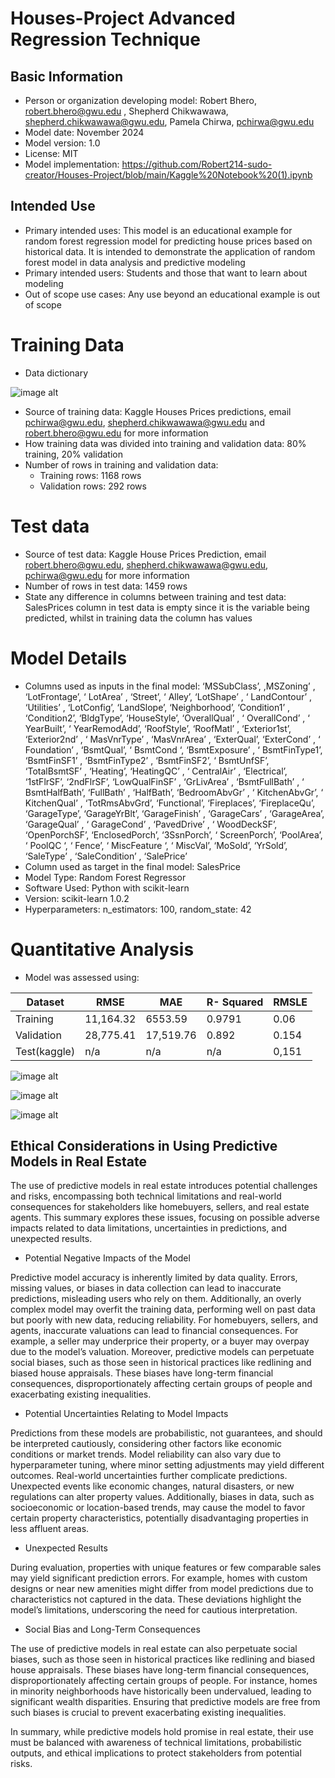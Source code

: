 # Houses-Project Advanced Regression Technique
## Basic Information
* Person or organization developing model: Robert Bhero, robert.bhero@gwu.edu , Shepherd Chikwawawa, shepherd.chikwawawa@gwu.edu, Pamela Chirwa, pchirwa@gwu.edu
* Model date: November 2024
* Model version: 1.0
* License: MIT
* Model implementation: https://github.com/Robert214-sudo-creator/Houses-Project/blob/main/Kaggle%20Notebook%20(1).ipynb
## Intended Use
* Primary intended uses: This model is an educational example for random forest regression model for predicting house prices based on historical data. It is intended to demonstrate the application of random forest model in data analysis and predictive modeling
* Primary intended users: Students and those that want to learn about modeling
* Out of scope use cases: Any use beyond an educational example is out of scope
# Training Data
* Data dictionary

![image alt](https://github.com/Robert214-sudo-creator/Houses-Project/blob/d731a2c6879ec55d8eb8b2f5cccdeb9901b8169b/Picture2.jpg)


* Source of training data: Kaggle Houses Prices predictions, email pchirwa@gwu.edu, shepherd.chikwawawa@gwu.edu and robert.bhero@gwu.edu for more information
* How training data was divided into training and validation data: 80% training, 20% validation
* Number of rows in training and validation data:
   * Training rows: 1168 rows
   * Validation rows: 292 rows
# Test data
* Source of test data: Kaggle House Prices Prediction, email robert.bhero@gwu.edu, shepherd.chikwawawa@gwu.edu, pchirwa@gwu.edu for more information
* Number of rows in test data: 1459 rows
* State any difference in columns between training and test data: SalesPrices column in test data is empty since it is the variable being predicted, whilst in training data the column has values
# Model Details
* Columns used as inputs in the final model: ‘MSSubClass’,  ,MSZoning’ , ‘LotFrontage’, ‘ LotArea’ , ‘Street’,  ‘ Alley’,   ‘LotShape’ ,  ‘ LandContour’ , ‘Utilities’ , ‘LotConfig’, ‘LandSlope’,  ‘Neighborhood’,  ‘Condition1’ ,  ‘Condition2’, ‘BldgType’, ‘HouseStyle’, ‘OverallQual’ , ‘ OverallCond’ , ‘ YearBuilt’,  ‘ YearRemodAdd’, ‘RoofStyle’,  ‘RoofMatl’ ,  ‘Exterior1st’,  ‘Exterior2nd’ , ‘ MasVnrType’ , ‘MasVnrArea’ , ‘ExterQual’, ‘ExterCond’ ,  ‘ Foundation’ , ‘BsmtQual’,  ‘ BsmtCond ‘,  ‘BsmtExposure’ ,  ‘ BsmtFinType1’,  ‘BsmtFinSF1’ ,  ‘BsmtFinType2’ , ‘BsmtFinSF2’, ‘  BsmtUnfSF’,  ‘TotalBsmtSF’ ,  ‘Heating’,  ‘HeatingQC’ ,  ‘ CentralAir’ , ‘Electrical’,  ‘1stFlrSF’,  ‘2ndFlrSF’,  ‘LowQualFinSF’ ,  ‘GrLivArea’ ,  ‘BsmtFullBath’ , ‘ BsmtHalfBath’,  ‘FullBath’ , ‘HalfBath’,  ‘BedroomAbvGr’ ,  ‘ KitchenAbvGr’,  ‘ KitchenQual’ ,  ‘TotRmsAbvGrd’, ‘Functional’, ‘Fireplaces’,  ‘FireplaceQu’,  ‘GarageType’,  ‘GarageYrBlt’, ‘GarageFinish’ ,  ‘GarageCars’ ,  ‘GarageArea’,  ‘GarageQual’ , ‘ GarageCond’ , ‘PavedDrive’ ,  ‘ WoodDeckSF’,  ‘OpenPorchSF’,  ‘EnclosedPorch’,  ‘3SsnPorch’, ‘ ScreenPorch’, ‘PoolArea’, ‘  PoolQC ‘,  ‘ Fence’, ‘ MiscFeature ‘, ‘ MiscVal’,  ‘MoSold’,  ‘YrSold’,  ‘SaleType’ , ‘SaleCondition’ , ‘SalePrice’
* Column used as target in the final model: SalesPrice
* Model Type: Random Forest Regressor
* Software Used: Python with scikit-learn
* Version: scikit-learn 1.0.2
* Hyperparameters: n_estimators: 100, random_state: 42
# Quantitative Analysis
* Model was assessed using:
  
| Dataset     |  RMSE           | MAE        | R- Squared   |      RMSLE        |
|-------------|-----------------|------------|--------------|-------------------|
| Training    | 11,164.32       | 6553.59    | 0.9791       | 0.06              |
| Validation  |  28,775.41      | 17,519.76  | 0.892        | 0.154             |
| Test(kaggle)|   n/a           |   n/a      | n/a          | 0,151             |


![image alt](https://github.com/Robert214-sudo-creator/Houses-Project/blob/c08918491a9840f5ef95aff74a44db9bfd15fc84/correlation%20heatmap.png)


![image alt](https://github.com/Robert214-sudo-creator/Houses-Project/blob/18dbafdc9ee6088988110b6cfbc618814865952d/top%20ten%20features.png)


![image alt](https://github.com/Robert214-sudo-creator/Houses-Project/blob/698dc3fcfb8a20778ed8df395a9347b1d7df1ad5/actual%20vs%20predicted%20values.png)

## Ethical Considerations in Using Predictive Models in Real Estate

The use of predictive models in real estate introduces potential challenges and risks, encompassing both technical limitations and real-world consequences for stakeholders like homebuyers, sellers, and real estate agents. This summary explores these issues, focusing on possible adverse impacts related to data limitations, uncertainties in predictions, and unexpected results.

* Potential Negative Impacts of the Model

Predictive model accuracy is inherently limited by data quality. Errors, missing values, or biases in data collection can lead to inaccurate predictions, misleading users who rely on them. Additionally, an overly complex model may overfit the training data, performing well on past data but poorly with new data, reducing reliability. For homebuyers, sellers, and agents, inaccurate valuations can lead to financial consequences. For example, a seller may underprice their property, or a buyer may overpay due to the model’s valuation. Moreover, predictive models can perpetuate social biases, such as those seen in historical practices like redlining and biased house appraisals. These biases have long-term financial consequences, disproportionately affecting certain groups of people and exacerbating existing inequalities.

* Potential Uncertainties Relating to Model Impacts

Predictions from these models are probabilistic, not guarantees, and should be interpreted cautiously, considering other factors like economic conditions or market trends. Model reliability can also vary due to hyperparameter tuning, where minor setting adjustments may yield different outcomes. Real-world uncertainties further complicate predictions. Unexpected events like economic changes, natural disasters, or new regulations can alter property values. Additionally, biases in data, such as socioeconomic or location-based trends, may cause the model to favor certain property characteristics, potentially disadvantaging properties in less affluent areas.

* Unexpected Results

During evaluation, properties with unique features or few comparable sales may yield significant prediction errors. For example, homes with custom designs or near new amenities might differ from model predictions due to characteristics not captured in the data. These deviations highlight the model’s limitations, underscoring the need for cautious interpretation.

* Social Bias and Long-Term Consequences

The use of predictive models in real estate can also perpetuate social biases, such as those seen in historical practices like redlining and biased house appraisals. These biases have long-term financial consequences, disproportionately affecting certain groups of people. For instance, homes in minority neighborhoods have historically been undervalued, leading to significant wealth disparities. Ensuring that predictive models are free from such biases is crucial to prevent exacerbating existing inequalities.

In summary, while predictive models hold promise in real estate, their use must be balanced with awareness of technical limitations, probabilistic outputs, and ethical implications to protect stakeholders from potential risks.

